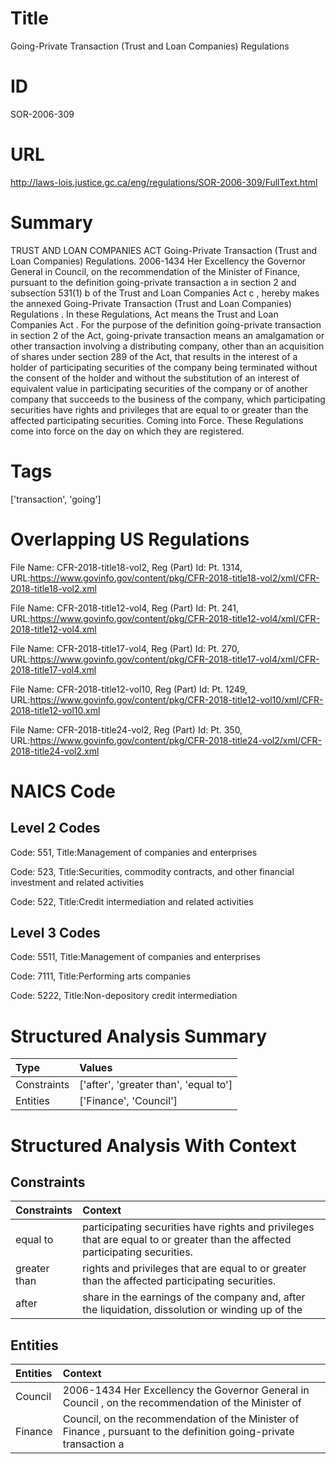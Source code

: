 # Title
Going-Private Transaction (Trust and Loan Companies) Regulations


# ID
SOR-2006-309

# URL
http://laws-lois.justice.gc.ca/eng/regulations/SOR-2006-309/FullText.html


# Summary
TRUST AND LOAN COMPANIES ACT Going-Private Transaction (Trust and Loan Companies) Regulations.
2006-1434 Her Excellency the Governor General in Council, on the recommendation of the Minister of Finance, pursuant to the definition  going-private transaction a  in section 2 and subsection 531(1) b  of the  Trust and Loan Companies Act c , hereby makes the annexed  Going-Private Transaction (Trust and Loan Companies) Regulations .
In these Regulations,  Act  means the  Trust and Loan Companies Act .
For the purpose of the definition  going-private transaction  in section 2 of the Act,  going-private transaction  means an amalgamation or other transaction involving a distributing company, other than an acquisition of shares under section 289 of the Act, that results in the interest of a holder of participating securities of the company being terminated without the consent of the holder and without the substitution of an interest of equivalent value in participating securities of the company or of another company that succeeds to the business of the company, which participating securities have rights and privileges that are equal to or greater than the affected participating securities.
Coming into Force.
These Regulations come into force on the day on which they are registered.


# Tags
['transaction', 'going']


# Overlapping US Regulations
File Name: CFR-2018-title18-vol2, Reg (Part) Id: Pt. 1314, URL:https://www.govinfo.gov/content/pkg/CFR-2018-title18-vol2/xml/CFR-2018-title18-vol2.xml

File Name: CFR-2018-title12-vol4, Reg (Part) Id: Pt. 241, URL:https://www.govinfo.gov/content/pkg/CFR-2018-title12-vol4/xml/CFR-2018-title12-vol4.xml

File Name: CFR-2018-title17-vol4, Reg (Part) Id: Pt. 270, URL:https://www.govinfo.gov/content/pkg/CFR-2018-title17-vol4/xml/CFR-2018-title17-vol4.xml

File Name: CFR-2018-title12-vol10, Reg (Part) Id: Pt. 1249, URL:https://www.govinfo.gov/content/pkg/CFR-2018-title12-vol10/xml/CFR-2018-title12-vol10.xml

File Name: CFR-2018-title24-vol2, Reg (Part) Id: Pt. 350, URL:https://www.govinfo.gov/content/pkg/CFR-2018-title24-vol2/xml/CFR-2018-title24-vol2.xml




# NAICS Code
## Level 2 Codes
Code: 551, Title:Management of companies and enterprises

Code: 523, Title:Securities, commodity contracts, and other financial investment and related activities

Code: 522, Title:Credit intermediation and related activities




## Level 3 Codes
Code: 5511, Title:Management of companies and enterprises

Code: 7111, Title:Performing arts companies

Code: 5222, Title:Non-depository credit intermediation







# Structured Analysis Summary
| Type        | Values                                |
|:------------|:--------------------------------------|
| Constraints | ['after', 'greater than', 'equal to'] |
| Entities    | ['Finance', 'Council']                |


# Structured Analysis With Context
 


## Constraints
| Constraints   | Context                                                                                                                       |
|:--------------|:------------------------------------------------------------------------------------------------------------------------------|
| equal to      | participating securities have rights and privileges that are equal to  or greater than the affected participating securities. |
| greater than  | rights and privileges that are equal to or greater than  the affected participating securities.                               |
| after         | share in the earnings of the company and, after the liquidation, dissolution or winding up of the                             |


## Entities
| Entities   | Context                                                                                                            |
|:-----------|:-------------------------------------------------------------------------------------------------------------------|
| Council    | 2006-1434 Her Excellency the Governor General in  Council , on the recommendation of the Minister of               |
| Finance    | Council, on the recommendation of the Minister of Finance , pursuant to the definition going-private transaction a |


